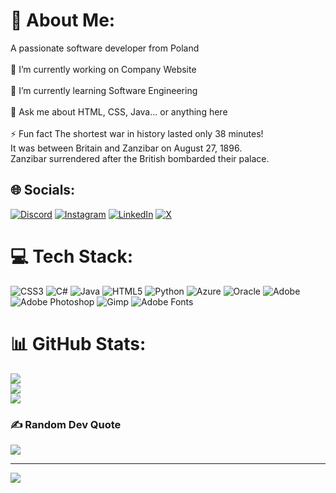 # 💫 About Me:
A passionate software developer from Poland<br><br>🔭 I’m currently working on Company Website<br><br>🌱 I’m currently learning Software Engineering<br><br>💬 Ask me about HTML, CSS, Java... or anything here<br><br>⚡ Fun fact The shortest war in history lasted only 38 minutes! <br>It was between Britain and Zanzibar on August 27, 1896.<br> Zanzibar surrendered after the British bombarded their palace.


## 🌐 Socials:
[![Discord](https://img.shields.io/badge/Discord-%237289DA.svg?logo=discord&logoColor=white)](https://discord.gg/Gracjany) [![Instagram](https://img.shields.io/badge/Instagram-%23E4405F.svg?logo=Instagram&logoColor=white)](https://instagram.com/Gracjany) [![LinkedIn](https://img.shields.io/badge/LinkedIn-%230077B5.svg?logo=linkedin&logoColor=white)](https://linkedin.com/in/https://www.linkedin.com/in/gracjanwrites/) [![X](https://img.shields.io/badge/X-black.svg?logo=X&logoColor=white)](https://x.com/https://twitter.com/GracjanWrites) 

# 💻 Tech Stack:
![CSS3](https://img.shields.io/badge/css3-%231572B6.svg?style=for-the-badge&logo=css3&logoColor=white) ![C#](https://img.shields.io/badge/c%23-%23239120.svg?style=for-the-badge&logo=csharp&logoColor=white) ![Java](https://img.shields.io/badge/java-%23ED8B00.svg?style=for-the-badge&logo=openjdk&logoColor=white) ![HTML5](https://img.shields.io/badge/html5-%23E34F26.svg?style=for-the-badge&logo=html5&logoColor=white) ![Python](https://img.shields.io/badge/python-3670A0?style=for-the-badge&logo=python&logoColor=ffdd54) ![Azure](https://img.shields.io/badge/azure-%230072C6.svg?style=for-the-badge&logo=microsoftazure&logoColor=white) ![Oracle](https://img.shields.io/badge/Oracle-F80000?style=for-the-badge&logo=oracle&logoColor=white) ![Adobe](https://img.shields.io/badge/adobe-%23FF0000.svg?style=for-the-badge&logo=adobe&logoColor=white) ![Adobe Photoshop](https://img.shields.io/badge/adobe%20photoshop-%2331A8FF.svg?style=for-the-badge&logo=adobe%20photoshop&logoColor=white) ![Gimp](https://img.shields.io/badge/Gimp-657D8B?style=for-the-badge&logo=gimp&logoColor=FFFFFF) ![Adobe Fonts](https://img.shields.io/badge/Adobe%20Fonts-000B1D.svg?style=for-the-badge&logo=Adobe%20Fonts&logoColor=white)
# 📊 GitHub Stats:
![](https://github-readme-stats.vercel.app/api?username=Gracjany&theme=swift&hide_border=false&include_all_commits=true&count_private=true)<br/>
![](https://github-readme-streak-stats.herokuapp.com/?user=Gracjany&theme=swift&hide_border=false)<br/>
![](https://github-readme-stats.vercel.app/api/top-langs/?username=Gracjany&theme=swift&hide_border=false&include_all_commits=true&count_private=true&layout=compact)

### ✍️ Random Dev Quote
![](https://quotes-github-readme.vercel.app/api?type=horizontal&theme=light)

---
[![](https://visitcount.itsvg.in/api?id=Gracjany&icon=0&color=12)](https://visitcount.itsvg.in)

<!-- Proudly created with GPRM ( https://gprm.itsvg.in ) -->
